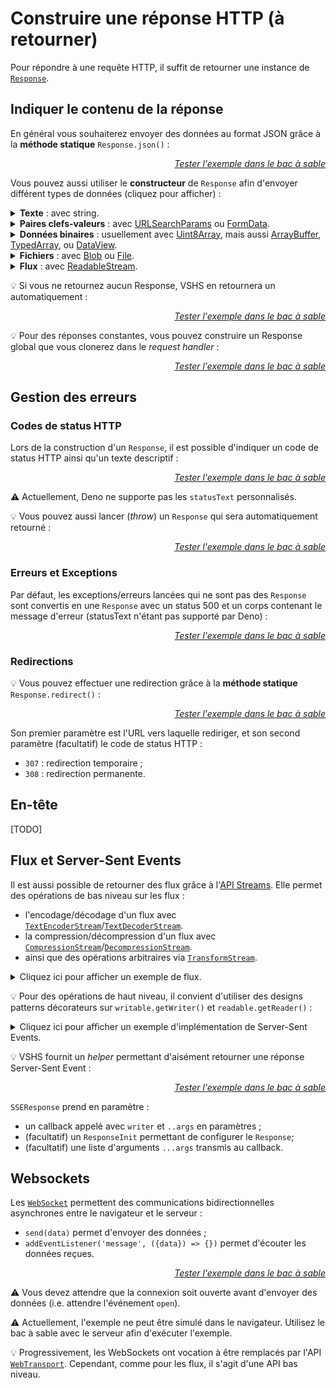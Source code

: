 <!DOCTYPE html>
<html lang="fr">
    <head>
        <meta charset="utf8"/>
        <title>VSHS</title>
        <!--
        <meta name="theme-color" media="(prefers-color-scheme: light)" content="cyan" />
        <meta name="theme-color" media="(prefers-color-scheme: dark)" content="black" />
        -->
        <meta name="color-scheme" content="dark light">
        <meta name="viewport" content="width=device-width, initial-scale=1"/>
        <link   href="./index.css"  rel="stylesheet" blocking="render">
        <script type="text/javascript" src="https://cdnjs.cloudflare.com/ajax/libs/brython/3.13.0/brython.min.js"></script>
        <script  src="./index.js"  type="module"     blocking="render" async></script>
    </head>
    <body>
        <main>

# Construire une réponse HTTP (à retourner)

Pour répondre à une requête HTTP, il suffit de retourner une instance de [`Response`](https://developer.mozilla.org/fr/docs/Web/API/Response).

## Indiquer le contenu de la réponse

En général vous souhaiterez envoyer des données au format JSON grâce à la **méthode statique** `Response.json()` :

<vshs-playground name="response (json)" show="index.code,output">
</vshs-playground>
<div style="text-align:right"><a href="../../../playground/?example=response (json)"><i>Tester l'exemple dans le bac à sable</i></a></div>

Vous pouvez aussi utiliser le **constructeur** de `Response` afin d'envoyer différent types de données (cliquez pour afficher) :

<details>
    <summary><b>Texte</b> : avec <js-code>string</js-code>.</summary>
    <vshs-playground name="response (string)" show="index.code,output">
</vshs-playground>
<div style="text-align:right"><a href="../../../playground/?example=response (string)"><i>Tester l'exemple dans le bac à sable</i></a></div>
</details>
<details>
    <summary><b>Paires clefs-valeurs</b> : avec <a href="https://developer.mozilla.org/fr/docs/Web/API/URLSearchParams"><js-code>URLSearchParams</js-code></a> ou <a href="https://developer.mozilla.org/fr/docs/Web/API/FormData"><js-code>FormData</js-code></a>.</summary>
    <vshs-playground name="response (URLSearchParams)" show="index.code,output">
</vshs-playground>
<div style="text-align:right"><a href="../../../playground/?example=response (URLSearchParams)"><i>Tester l'exemple dans le bac à sable</i></a></div>
    <vshs-playground name="response (FormData)" show="index.code,output">
</vshs-playground>
<div style="text-align:right"><a href="../../../playground/?example=response (FormData)"><i>Tester l'exemple dans le bac à sable</i></a></div>
    💡 Préférez les <js-code>URLFormParams</js-code> aux <js-code>FormData</js-code>, le format de ces derniers changeant en fonction de la plateforme utilisée.
</details>
<details>
    <summary><b>Données binaires</b> : usuellement avec <a href="https://developer.mozilla.org/fr/docs/Web/JavaScript/Reference/Global_Objects/Uint8Array"><js-code>Uint8Array</js-code></a>, mais aussi <a href="https://developer.mozilla.org/fr/docs/Web/JavaScript/Reference/Global_Objects/ArrayBuffer"><js-code>ArrayBuffer</js-code></a>, <a href="https://developer.mozilla.org/fr/docs/Web/JavaScript/Reference/Global_Objects/TypedArray"><js-code>TypedArray</js-code></a>, ou <a href="https://developer.mozilla.org/fr/docs/Web/JavaScript/Reference/Global_Objects/DataView"><js-code>DataView</js-code></a>.</summary>
    <vshs-playground name="response (Uint8Array)" show="index.code,output">
</vshs-playground>
<div style="text-align:right"><a href="../../../playground/?example=response (Uint8Array)"><i>Tester l'exemple dans le bac à sable</i></a></div>
</details>
<details>
    <summary><b>Fichiers</b> : avec <a href="https://developer.mozilla.org/fr/docs/Web/API/Blob"><js-code>Blob</js-code></a> ou <a href="https://developer.mozilla.org/fr/docs/Web/API/File"><js-code>File</js-code></a>.</summary>
    <vshs-playground name="response (Blob)" show="index.code,output">
</vshs-playground>
<div style="text-align:right"><a href="../../../playground/?example=response (Blob)"><i>Tester l'exemple dans le bac à sable</i></a></div>
</details>
<details>
    <summary><b>Flux</b> : avec <a href="https://developer.mozilla.org/en-US/docs/Web/API/ReadableStream"><js-code>ReadableStream</js-code></a>.</summary>
    Cf <a href="#flux-et-server-sent-events">Flux et Server-Sent Events</a>.
</details>

💡 Si vous ne retournez aucun <js-code>Response</js-code>, VSHS en retournera un automatiquement :

<vshs-playground name="response (none)" show="index.code,output">
</vshs-playground>
<div style="text-align:right"><a href="../../../playground/?example=response (none)"><i>Tester l'exemple dans le bac à sable</i></a></div>

💡 Pour des réponses constantes, vous pouvez construire un <js-code>Response</js-code> global que vous clonerez dans le *request handler* :
<vshs-playground name="response (clone)" show="index.code,output">
</vshs-playground>
<div style="text-align:right"><a href="../../../playground/?example=response (clone)"><i>Tester l'exemple dans le bac à sable</i></a></div>

## Gestion des erreurs

### Codes de status HTTP

Lors de la construction d'un `Response`, il est possible d'indiquer un code de status HTTP ainsi qu'un texte descriptif :
<vshs-playground name="response (status)" show="index.code,output">
</vshs-playground>
<div style="text-align:right"><a href="../../../playground/?example=response (status)"><i>Tester l'exemple dans le bac à sable</i></a></div>

⚠ Actuellement, Deno ne supporte pas les `statusText` personnalisés.

💡 Vous pouvez aussi lancer (*throw*) un `Response` qui sera automatiquement retourné :
<vshs-playground name="response (throw response)" show="index.code,output">
</vshs-playground>
<div style="text-align:right"><a href="../../../playground/?example=response (throw response)"><i>Tester l'exemple dans le bac à sable</i></a></div>

### Erreurs et Exceptions

Par défaut, les exceptions/erreurs lancées qui ne sont pas des `Response` sont convertis en une `Response` avec un status 500 et un corps contenant le message d'erreur (statusText n'étant pas supporté par Deno) :
<vshs-playground name="response (error)" show="index.code,output">
</vshs-playground>
<div style="text-align:right"><a href="../../../playground/?example=response (error)"><i>Tester l'exemple dans le bac à sable</i></a></div>

### Redirections

💡 Vous pouvez effectuer une redirection grâce à la **méthode statique** `Response.redirect()` :
<vshs-playground name="response (redirect)" show="index.code,output">
</vshs-playground>
<div style="text-align:right"><a href="../../../playground/?example=response (redirect)"><i>Tester l'exemple dans le bac à sable</i></a></div>

Son premier paramètre est l'URL vers laquelle rediriger, et son second paramètre (facultatif) le code de status HTTP :
- `307` : redirection temporaire ;
- `308` : redirection permanente.

## En-tête

[TODO]

## Flux et Server-Sent Events

Il est aussi possible de retourner des flux grâce à l'<a href="https://developer.mozilla.org/en-US/docs/Web/API/Streams_API">API Streams</a>. Elle permet des opérations de bas niveau sur les flux :
- l'encodage/décodage d'un flux avec [`TextEncoderStream`](https://developer.mozilla.org/en-US/docs/Web/API/TextEncoderStream)/[`TextDecoderStream`](https://developer.mozilla.org/en-US/docs/Web/API/TextDecoderStream).
- la compression/décompression d'un flux avec [`CompressionStream`](https://developer.mozilla.org/en-US/docs/Web/API/CompressionStream)/[`DecompressionStream`](https://developer.mozilla.org/en-US/docs/Web/API/DecompressionStream).
- ainsi que des opérations arbitraires via [`TransformStream`](https://developer.mozilla.org/en-US/docs/Web/API/TransformStream).

<details>
    <summary>Cliquez ici pour afficher un exemple de flux.</summary>
    <vshs-playground name="response (stream)" show="index.code,output">
    </vshs-playground>
    <div style="text-align:right"><a href="../../../playground/?example=response (stream)"><i>Tester l'exemple dans le bac à sable</i></a></div>
</details>

💡 Pour des opérations de haut niveau, il convient d'utiliser des designs patterns décorateurs sur `writable.getWriter()` et `readable.getReader()` :

<details>
    <summary>Cliquez ici pour afficher un exemple d'implémentation de Server-Sent Events.</summary>
    <vshs-playground name="response (SSE)" show="index.code,output">
    </vshs-playground>
    <div style="text-align:right"><a href="../../../playground/?example=response (SSE)"><i>Tester l'exemple dans le bac à sable</i></a></div>
</details>

💡 VSHS fournit un *helper* permettant d'aisément retourner une réponse Server-Sent Event :
<vshs-playground name="response (SSE Helper)" show="index.code,output">
</vshs-playground>
<div style="text-align:right"><a href="../../../playground/?example=response (SSE Helper)"><i>Tester l'exemple dans le bac à sable</i></a></div>

`SSEResponse` prend en paramètre :
- un callback appelé avec `writer` et `..args` en paramètres ;
- (facultatif) un `ResponseInit` permettant de configurer le `Response`;
- (facultatif) une liste d'arguments `...args` transmis au callback.

## Websockets

Les [`WebSocket`](https://developer.mozilla.org/fr/docs/Web/API/WebSocket) permettent des communications bidirectionnelles asynchrones entre le navigateur et le serveur :
- `send(data)` permet d'envoyer des données ;
- `addEventListener('message', ({data}) => {})` permet d'écouter les données reçues. 

<vshs-playground name="response (WebSocket)" show="index.code,output">
</vshs-playground>
<div style="text-align:right"><a href="../../../playground/?example=response (WebSocket)"><i>Tester l'exemple dans le bac à sable</i></a></div>

⚠ Vous devez attendre que la connexion soit ouverte avant d'envoyer des données (i.e. attendre l'événement `open`).

⚠ Actuellement, l'exemple ne peut être simulé dans le navigateur. Utilisez le bac à sable avec le serveur afin d'exécuter l'exemple.

💡 Progressivement, les WebSockets ont vocation à être remplacés par l'API [`WebTransport`](https://developer.mozilla.org/en-US/docs/Web/API/WebTransport_API). Cependant, comme pour les flux, il s'agit d'une API bas niveau.

</main>
    </body>
</html>